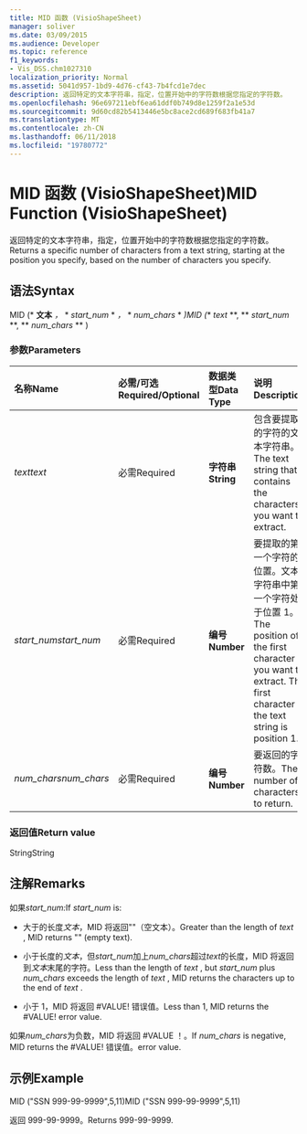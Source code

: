 ```yaml
---
title: MID 函数 (VisioShapeSheet)
manager: soliver
ms.date: 03/09/2015
ms.audience: Developer
ms.topic: reference
f1_keywords:
- Vis_DSS.chm1027310
localization_priority: Normal
ms.assetid: 5041d957-1bd9-4d76-cf43-7b4fcd1e7dec
description: 返回特定的文本字符串，指定，位置开始中的字符数根据您指定的字符数。
ms.openlocfilehash: 96e697211ebf6ea61ddf0b749d8e1259f2a1e53d
ms.sourcegitcommit: 9d60cd82b5413446e5bc8ace2cd689f683fb41a7
ms.translationtype: MT
ms.contentlocale: zh-CN
ms.lasthandoff: 06/11/2018
ms.locfileid: "19780772"
---
```

# <a name="mid-function-visioshapesheet"></a><span data-ttu-id="24549-103">MID 函数 (VisioShapeSheet)</span><span class="sxs-lookup"><span data-stu-id="24549-103">MID Function (VisioShapeSheet)</span></span>

<span data-ttu-id="24549-104">返回特定的文本字符串，指定，位置开始中的字符数根据您指定的字符数。</span><span class="sxs-lookup"><span data-stu-id="24549-104">Returns a specific number of characters from a text string, starting at the position you specify, based on the number of characters you specify.</span></span>
  
## <a name="syntax"></a><span data-ttu-id="24549-105">语法</span><span class="sxs-lookup"><span data-stu-id="24549-105">Syntax</span></span>

<span data-ttu-id="24549-106">MID (* **文本** *，* * *start_num* * *，* * *num_chars* * *)</span><span class="sxs-lookup"><span data-stu-id="24549-106">MID (** *text* **, ** *start_num* **, ** *num_chars* ** )</span></span> 
  
### <a name="parameters"></a><span data-ttu-id="24549-107">参数</span><span class="sxs-lookup"><span data-stu-id="24549-107">Parameters</span></span>

|<span data-ttu-id="24549-108">**名称**</span><span class="sxs-lookup"><span data-stu-id="24549-108">**Name**</span></span>|<span data-ttu-id="24549-109">**必需/可选**</span><span class="sxs-lookup"><span data-stu-id="24549-109">**Required/Optional**</span></span>|<span data-ttu-id="24549-110">**数据类型**</span><span class="sxs-lookup"><span data-stu-id="24549-110">**Data Type**</span></span>|<span data-ttu-id="24549-111">**说明**</span><span class="sxs-lookup"><span data-stu-id="24549-111">**Description**</span></span>|
|:-----|:-----|:-----|:-----|
| <span data-ttu-id="24549-112">_text_</span><span class="sxs-lookup"><span data-stu-id="24549-112">_text_</span></span> <br/> |<span data-ttu-id="24549-113">必需</span><span class="sxs-lookup"><span data-stu-id="24549-113">Required</span></span>  <br/> |<span data-ttu-id="24549-114">**字符串**</span><span class="sxs-lookup"><span data-stu-id="24549-114">**String**</span></span> <br/> |<span data-ttu-id="24549-115">包含要提取的字符的文本字符串。</span><span class="sxs-lookup"><span data-stu-id="24549-115">The text string that contains the characters you want to extract.</span></span>  <br/> |
| <span data-ttu-id="24549-116">_start_num_</span><span class="sxs-lookup"><span data-stu-id="24549-116">_start_num_</span></span> <br/> |<span data-ttu-id="24549-117">必需</span><span class="sxs-lookup"><span data-stu-id="24549-117">Required</span></span>  <br/> |<span data-ttu-id="24549-118">**编号**</span><span class="sxs-lookup"><span data-stu-id="24549-118">**Number**</span></span> <br/> |<span data-ttu-id="24549-p101">要提取的第一个字符的位置。文本字符串中第一个字符处于位置 1。</span><span class="sxs-lookup"><span data-stu-id="24549-p101">The position of the first character you want to extract. The first character in the text string is position 1.</span></span>  <br/> |
| <span data-ttu-id="24549-121">_num_chars_</span><span class="sxs-lookup"><span data-stu-id="24549-121">_num_chars_</span></span> <br/> |<span data-ttu-id="24549-122">必需</span><span class="sxs-lookup"><span data-stu-id="24549-122">Required</span></span>  <br/> |<span data-ttu-id="24549-123">**编号**</span><span class="sxs-lookup"><span data-stu-id="24549-123">**Number**</span></span> <br/> |<span data-ttu-id="24549-124">要返回的字符数。</span><span class="sxs-lookup"><span data-stu-id="24549-124">The number of characters to return.</span></span>  <br/> |
   
### <a name="return-value"></a><span data-ttu-id="24549-125">返回值</span><span class="sxs-lookup"><span data-stu-id="24549-125">Return value</span></span>

<span data-ttu-id="24549-126">String</span><span class="sxs-lookup"><span data-stu-id="24549-126">String</span></span>
  
## <a name="remarks"></a><span data-ttu-id="24549-127">注解</span><span class="sxs-lookup"><span data-stu-id="24549-127">Remarks</span></span>

<span data-ttu-id="24549-128">如果*start_num:*</span><span class="sxs-lookup"><span data-stu-id="24549-128">If  *start_num*  is:</span></span> 
  
- <span data-ttu-id="24549-129">大于的长度*文本*，MID 将返回""（空文本）。</span><span class="sxs-lookup"><span data-stu-id="24549-129">Greater than the length of  *text*  , MID returns "" (empty text).</span></span> 
    
- <span data-ttu-id="24549-130">小于长度的*文本*，但*start_num*加上*num_chars*超过*text*的长度，MID 将返回到*文本*末尾的字符。</span><span class="sxs-lookup"><span data-stu-id="24549-130">Less than the length of  *text*  , but  *start_num*  plus  *num_chars*  exceeds the length of  *text*  , MID returns the characters up to the end of  *text*  .</span></span> 
    
- <span data-ttu-id="24549-p102">小于 1，MID 将返回 #VALUE! 错误值。</span><span class="sxs-lookup"><span data-stu-id="24549-p102">Less than 1, MID returns the #VALUE! error value.</span></span> 
    
<span data-ttu-id="24549-133">如果*num_chars*为负数，MID 将返回 #VALUE ！。</span><span class="sxs-lookup"><span data-stu-id="24549-133">If  *num_chars*  is negative, MID returns the #VALUE!</span></span> <span data-ttu-id="24549-134">错误值。</span><span class="sxs-lookup"><span data-stu-id="24549-134">error value.</span></span> 
  
## <a name="example"></a><span data-ttu-id="24549-135">示例</span><span class="sxs-lookup"><span data-stu-id="24549-135">Example</span></span>

<span data-ttu-id="24549-136">MID ("SSN 999-99-9999",5,11)</span><span class="sxs-lookup"><span data-stu-id="24549-136">MID ("SSN 999-99-9999",5,11)</span></span> 
  
<span data-ttu-id="24549-137">返回 999-99-9999。</span><span class="sxs-lookup"><span data-stu-id="24549-137">Returns 999-99-9999.</span></span> 
  

